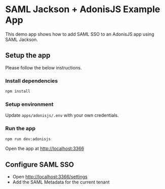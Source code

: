 # SAML Jackson + AdonisJS Example App

This demo app shows how to add SAML SSO to an AdonisJS app using SAML Jackson.

## Setup the app

Please follow the below instructions.

### Install dependencies

```bash
npm install
```

### Setup environment

Update `apps/adonisjs/.env` with your own credentials.

### Run the app

```bash
npm run dev:adonisjs
```

Open the app at [http://localhost:3366](http://localhost:3366)

## Configure SAML SSO

- Open [http://localhost:3366/settings](http://localhost:3366/settings)
- Add the SAML Metadata for the current tenant
